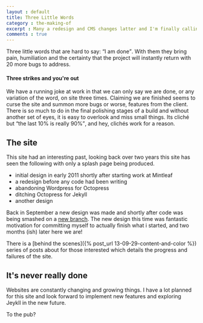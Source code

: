 ```yaml
---
layout : default
title: Three Little Words
category : the-making-of
excerpt : Many a redesign and CMS changes latter and I'm finally calling this one "done"
comments : true
---
```

Three little words that are hard to say: <q>I am done</q>. With them they bring pain, humiliation and the certainty that the project will instantly return with 20 more bugs to address.
<!-- /intro -->
#### Three strikes and you're out
We have a running joke at work in that we can only say we are done, or any variation of the word, on site three times. Claiming we are finished seems to curse the site and summon more bugs or worse, features from the client. There is so much to do in the final polishing stages of a build and without another set of eyes, it is easy to overlook and miss small things. Its cliché but <q>the last 10% is really 90%</q>, and hey, clichés work for a reason.

## The site
This site had an interesting past, looking back over two years this site has seen the following with only a splash page being produced.

* initial design in early 2011 shortly after starting work at Mintleaf
* a redesign before any code had been writing
* abandoning Wordpress for Octopress
* ditching Octopress for Jekyll
* another design

Back in September a new design was made and shortly after code was being smashed on a [new branch](https://github.com/Piderman/mattycollins.com.au/tree/bravo). The new design this time was fantastic motivation for committing myself to actually finish what i started, and two months (ish) later here we are!

There is a [behind the scenes]({% post_url 13-09-29-content-and-color %}) series of posts about for those interested which details the progress and failures of the site.

## It's never really done
Websites are constantly changing and growing things. I have a lot planned for this site and look forward to implement new features and exploring Jeykll in the new future.

To the pub?